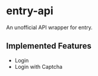 # entry-api

An unofficial API wrapper for entry.

## Implemented Features

- Login
- Login with Captcha

